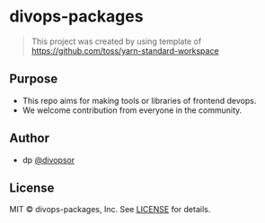 # divops-packages

> This project was created by using template of https://github.com/toss/yarn-standard-workspace

## Purpose

- This repo aims for making tools or libraries of frontend devops.
- We welcome contribution from everyone in the community.

## Author

- dp [@divopsor](https://github.com/divopsor)

## License

MIT © divops-packages, Inc. See [LICENSE](./LICENSE) for details.
